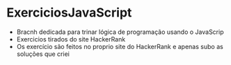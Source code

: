 # ExerciciosJavaScript
- Bracnh dedicada para trinar lógica de programação usando o JavaScrip
- Exercicios tirados do site HackerRank
- Os exercício são feitos no proprio site do HackerRank e apenas subo as soluções que criei